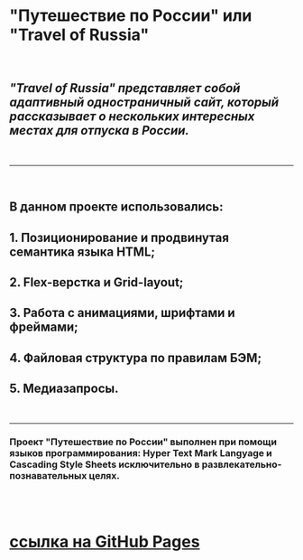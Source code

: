# **"Путешествие по России" или "Travel of Russia"** 
<br />

## *"Travel of Russia" представляет собой адаптивный одностраничный сайт, который рассказывает о нескольких интересных местах для отпуска в России.*
<br />

---
<br />

## В данном проекте использовались: 

## 1. Позиционирование и продвинутая семантика языка HTML;
## 2. Flex-верстка и Grid-layout;
## 3. Работа с анимациями, шрифтами и фреймами;
## 4. Файловая структура по правилам БЭМ;
## 5. Медиазапросы.
<br />

---
### Проект "Путешествие по России" выполнен при помощи языков программирования: Hyper Text Mark Langyage и Cascading Style Sheets исключительно в развлекательно-познавательных целях.
<br />
<br />

# [ссылка на GitHub Pages](https://bukingemskiy.github.io/russian-travel/)
